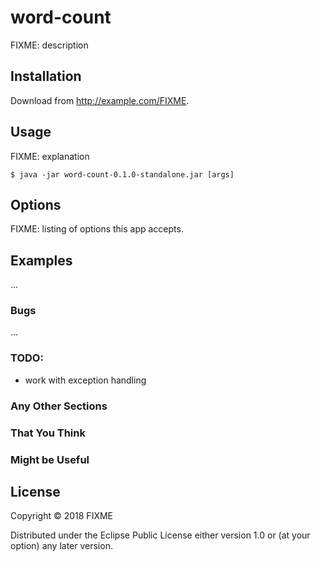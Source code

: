 # word-count

FIXME: description

## Installation

Download from http://example.com/FIXME.

## Usage

FIXME: explanation

    $ java -jar word-count-0.1.0-standalone.jar [args]

## Options

FIXME: listing of options this app accepts.

## Examples

...

### Bugs

...


### TODO:

 - work with exception handling

### Any Other Sections
### That You Think
### Might be Useful

## License

Copyright © 2018 FIXME

Distributed under the Eclipse Public License either version 1.0 or (at
your option) any later version.
